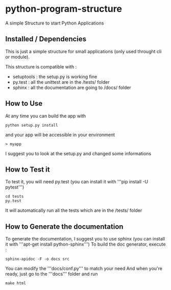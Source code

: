 python-program-structure
========================

A simple Structure to start Python Applications

Installed / Dependencies
-------------------------------------------

This is just a simple structure for small applications (only used throught cli or module).

This structure is compatible with :
 * setuptools : the setup.py is working fine
 * py.test : all the unittest are in the /tests/ folder
 * sphinx : all the documentation are going to /docs/ folder

How to Use
-------------------------------------------

At any time you can build the app with

    python setup.py install

and your app will be accessible in your environment

    > myapp

I suggest you to look at the setup.py and changed some informations

How to Test it
-------------------------------------------

To test it, you will need py.test (you can install it with '''pip install -U pytest''')

    cd tests
    py.test

It will automatically run all the tests which are in the /tests/ folder

How to Generate the documentation
-------------------------------------------

To generate the documentation, I suggest you to use sphinx (you can install it with '''apt-get install python-sphinx''')
To build the doc generator, execute :

    sphinx-apidoc -F -o docs src

You can modify the '''docs/conf.py''' to match your need
And when you're ready, just go to the '''docs''' folder and run

    make html